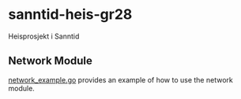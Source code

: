 # sanntid-heis-gr28
Heisprosjekt i Sanntid

## Network Module
[network_example.go](network_example.go) provides an example of how to use the network module.
